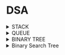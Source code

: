 # DSA



<details>
<summary>STACK</summary>
      <ol>
       <li> <a href="https://leetcode.com/submissions/detail/1175899815/">Implement Stack using Queues</a></li>
      </ol>
    
</details>
<details>
<summary>QUEUE</summary>
      <ol>
       <li> <a href="https://leetcode.com/submissions/detail/1175899815/">Implement Stack using Queues</a></li>
      </ol>
    
</details>
<details>
<summary>BINARY TREE</summary>
      <ol>
       <li> <a href="https://www.codingninjas.com/studio/problems/count-leaf-nodes_893055?">Count Leaf Nodes</a></li>
            <li><a href="https://www.geeksforgeeks.org/problems/height-of-binary-tree/1">Height Of Tree</a></li>
             <li><a href="https://www.geeksforgeeks.org/problems/diameter-of-binary-tree/1">Diametert Of Tree</a></li>
            <li><a href="https://leetcode.com/problems/binary-tree-inorder-traversal/">Binary Tree Inorder Treversal</li>
            <li><a href="https://leetcode.com/problems/binary-tree-level-order-traversal/description/">Binary Tree Level Order Traveersal</a></li>
            <li><a href="https://www.geeksforgeeks.org/problems/check-for-balanced-tree/1">Balanced Tree</a></li>
             <li><a href="https://www.geeksforgeeks.org/problems/sum-tree/1">SUM Tree</a></li>
             <li><a href="https://www.geeksforgeeks.org/problems/zigzag-tree-traversal/1">ZigZag Tree Traversal</a></li>
             <li><a href="https://www.geeksforgeeks.org/problems/boundary-traversal-of-binary-tree/1">Boundary Tree</a></li>
             <li><a href="https://www.geeksforgeeks.org/problems/print-a-binary-tree-in-vertical-order/1">print-a-binary-tree-in-vertical-order</a></li>
             <li><a href="https://www.geeksforgeeks.org/problems/top-view-of-binary-tree/1">Top View binary Tree</a></li>
      </ol>
    
</details>

<details>
<summary>Binary Search Tree</summary>
      <ol>
       <li> <a href="https://www.codingninjas.com/studio/problems/validate-bst_799483?leftPanelTab=0">Valiat BST</a></li>
       <li> <a href="https://www.codingninjas.com/studio/problems/find-k-th-smallest-element-in-bst_1069333?leftPanelTab=0&leftPanelTabValue=PROBLEM">Kth Smallest</a></li>
       <li> <a href="https://www.codingninjas.com/studio/problems/_893049?topList=love-babbar-dsa-sheet-problems&leftPanelTab=0&leftPanelTabValue=SUBMISSION">Predeccor and Successor BST</a></li>
       <li> <a href="https://www.codingninjas.com/studio/problems/lca-in-a-bst_981280?leftPanelTab=0">LCA BST</a></li>
      </ol>
    
</details>
